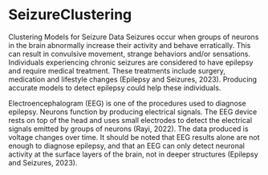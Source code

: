 # SeizureClustering
Clustering Models for Seizure Data
Seizures occur when groups of neurons in the brain abnormally increase their activity and behave erratically. This can result in convulsive movement, strange behaviors and/or sensations. Individuals experiencing chronic seizures are considered to have epilepsy and require medical treatment. These treatments include surgery, medication and lifestyle changes (Epilepsy and Seizures, 2023). Producing accurate models to detect epilepsy could help these individuals.

Electroencephalogram (EEG) is one of the procedures used to diagnose epilepsy. Neurons function by producing electrical signals. The EEG device rests on top of the head and uses small electrodes to detect the electrical signals emitted by groups of neurons (Rayi, 2022). The data produced is voltage changes over time. It should be noted that EEG results alone are not enough to diagnose epilepsy, and that an EEG can only detect neuronal activity at the surface layers of the brain, not in deeper structures (Epilepsy and Seizures, 2023).
